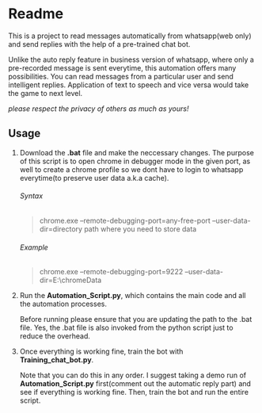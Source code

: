 # Readme

This is a project to read messages automatically from whatsapp(web only) and send replies with the help of a pre-trained chat bot.

Unlike the auto reply feature in business version of whatsapp, where only a pre-recorded message is sent everytime, this automation offers many possibilities. You can read messages from a particular user and send intelligent replies. Application of text to speech and vice versa would take the game to next level.

*please respect the privacy of others as much as yours!*

## Usage

1. Download the __.bat__ file and make the neccessary changes. The purpose of this script is to open chrome in debugger mode in the given port, as well to create a chrome profile so we dont have to login to whatsapp everytime(to preserve user data a.k.a cache).

    ###### Syntax
    >chrome.exe –remote-debugging-port=any-free-port –user-data-dir=directory path where you need to store data

    ###### Example
    >chrome.exe –remote-debugging-port=9222 –user-data-dir=E:\chromeData

2. Run the __Automation_Script.py__, which contains the main code and all the automation processes.

    Before running please ensure that you are updating the path to the .bat file. Yes, the .bat file is also invoked from the python script just to reduce the overhead.

3. Once everything is working fine, train the bot with __Training_chat_bot.py__.

    Note that you can do this in any order. I suggest taking a demo run of __Automation_Script.py__ first(comment out the automatic reply part) and see if everything is working fine. Then, train the bot and run the entire script.